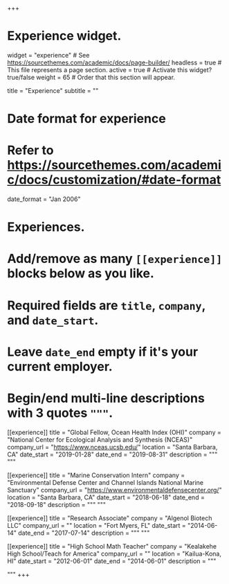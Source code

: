 +++
# Experience widget.
widget = "experience"  # See https://sourcethemes.com/academic/docs/page-builder/
headless = true  # This file represents a page section.
active = true  # Activate this widget? true/false
weight = 65  # Order that this section will appear.

title = "Experience"
subtitle = ""

# Date format for experience
#   Refer to https://sourcethemes.com/academic/docs/customization/#date-format
date_format = "Jan 2006"

# Experiences.
#   Add/remove as many `[[experience]]` blocks below as you like.
#   Required fields are `title`, `company`, and `date_start`.
#   Leave `date_end` empty if it's your current employer.
#   Begin/end multi-line descriptions with 3 quotes `"""`.
[[experience]]
  title = "Global Fellow, Ocean Health Index (OHI)"
  company = "National Center for Ecological Analysis and Synthesis (NCEAS)"
  company_url = "https://www.nceas.ucsb.edu/"
  location = "Santa Barbara, CA"
  date_start = "2019-01-28"
  date_end = "2019-08-31"
  description = """
  """

[[experience]]
  title = "Marine Conservation Intern"
  company = "Environmental Defense Center and Channel Islands National Marine Sanctuary"
  company_url = "https://www.environmentaldefensecenter.org/"
  location = "Santa Barbara, CA"
  date_start = "2018-06-18"
  date_end = "2018-09-18"
  description = """
  """

[[experience]]
  title = "Research Associate"
  company = "Algenol Biotech LLC"
  company_url = ""
  location = "Fort Myers, FL"
  date_start = "2014-06-14"
  date_end = "2017-07-14"
  description = """
  """
  
  [[experience]]
  title = "High School Math Teacher"
  company = "Kealakehe High School/Teach for America"
  company_url = ""
  location = "Kailua-Kona, HI"
  date_start = "2012-06-01"
  date_end = "2014-06-01"
  description = """

  """
+++
